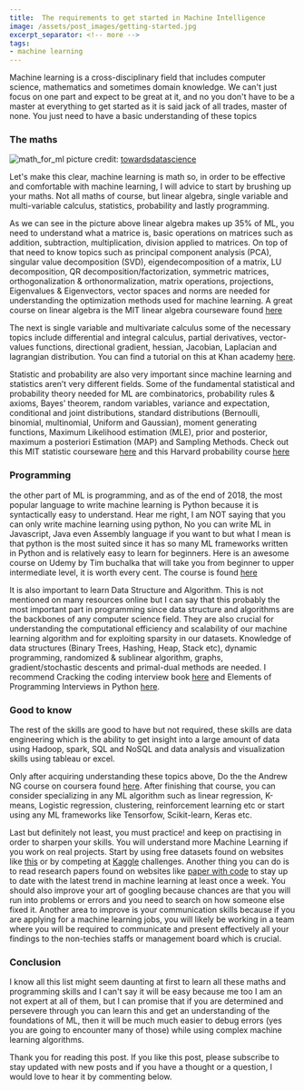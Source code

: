 ```yaml
---
title:  The requirements to get started in Machine Intelligence
image: /assets/post_images/getting-started.jpg
excerpt_separator: <!-- more -->
tags:
- machine learning
---
```

Machine learning is a cross-disciplinary field that includes computer science, mathematics and sometimes domain knowledge. We can't just focus on one part and expect to be great at it, and no you don't have to be a master at everything to get started as it is said jack of all trades, master of none. You just need to have a basic understanding of these topics <!-- more -->

### The maths

![math_for_ml](/blog/assets/post_cont_image/math-ml.png)
picture credit: [towardsdatascience](https://towardsdatascience.com/the-mathematics-of-machine-learning-894f046c568)


Let's make this clear, machine learning is math so, in order to be effective and comfortable with machine learning, I will advice to start by brushing up your maths. Not all maths of course, but linear algebra, single variable and multi-variable calculus, statistics,  probability and lastly programming.

As we can see in the picture above linear algebra makes up 35% of ML, you need to understand what a matrice is, basic operations on matrices such as addition, subtraction, multiplication, division applied to matrices. On top of that need to know topics such as principal component analysis (PCA), singular value decomposition (SVD), eigendecomposition of a matrix, LU decomposition, QR decomposition/factorization, symmetric matrices, orthogonalization & orthonormalization, matrix operations, projections, Eigenvalues & Eigenvectors, vector spaces and norms are needed for understanding the optimization methods used for machine learning. A great course on linear algebra is the MIT linear algebra courseware found [here](https://www.youtube.com/watch?v=kjBOesZCoqc&index=1&list=PLZHQObOWTQDPD3MizzM2xVFitgF8hE_ab)

The next is single variable and multivariate calculus some of the necessary topics include differential and integral calculus, partial derivatives, vector-values functions, directional gradient, hessian, Jacobian, Laplacian and lagrangian distribution. You can find a tutorial on this at Khan academy [here](https://www.khanacademy.org/math/calculus-home/multivariable-calculus).


Statistic and probability are also very important since machine learning and statistics aren’t very different fields.  Some of the fundamental statistical and probability theory needed for ML are combinatorics, probability rules & axioms, Bayes’ theorem, random variables, variance and expectation, conditional and joint distributions, standard distributions (Bernoulli, binomial, multinomial, Uniform and Gaussian), moment generating functions, Maximum Likelihood estimation (MLE), prior and posterior, maximum a posteriori Estimation (MAP) and Sampling Methods. Check out this MIT statistic courseware [here](https://www.youtube.com/watch?v=VPZD_aij8H0&list=PLUl4u3cNGP60uVBMaoNERc6knT_MgPKS0) and this Harvard probability course [here](https://www.youtube.com/watch?v=KbB0FjPg0mw&list=PL2SOU6wwxB0uwwH80KTQ6ht66KWxbzTIo)

### Programming

the other part of ML is programming, and as of the end of 2018, the most popular language to write machine learning is Python because it is syntactically easy to understand. Hear me right, I am NOT saying that you can only write machine learning using python, No you can write ML in Javascript, Java even Assembly language if you want to but what I mean is that python is the most suited since it has so many ML frameworks written in Python and is relatively easy to learn for beginners. Here is an awesome course on Udemy by Tim buchalka that will take you from beginner to upper intermediate level, it is worth every cent. The course is found [here](https://www.udemy.com/python-the-complete-python-developer-course/)

It is also important to learn Data Structure and Algorithm. This is not mentioned on many resources online but I can say that this probably the most important part in programming since data structure and algorithms are the backbones of any computer science field. They are also crucial for understanding the computational efficiency and scalability of our machine learning algorithm and for exploiting sparsity in our datasets. Knowledge of data structures (Binary Trees, Hashing, Heap, Stack etc), dynamic programming, randomized & sublinear algorithm, graphs, gradient/stochastic descents and primal-dual methods are needed. I recommend Cracking the coding interview book [here](https://www.amazon.com/Cracking-Coding-Interview-Programming-Questions/dp/0984782850/ref=dp_ob_image_bk) and Elements of Programming Interviews in Python [here](https://www.amazon.com/Elements-Programming-Interviews-Python-Insiders/dp/1537713949).

### Good to know

The rest of the skills are good to have but not required, these skills are data engineering which is the ability to get insight into a large amount of data using Hadoop, spark, SQL and NoSQL and data analysis and visualization skills using tableau or excel.

Only after acquiring understanding these topics above, Do the the Andrew NG course on coursera found [here](https://www.coursera.org/courses?query=machine%20learning%20andrew%20ng). After finishing that course, you can consider specializing in any ML algorithm such as linear regression, K-means, Logistic regression, clustering, reinforcement learning etc or start using any ML frameworks like Tensorfow, Scikit-learn, Keras etc.

Last but definitely not least, you must practice! and keep on practising in order to sharpen your skills. You will understand more Machine Learning if you work on real projects. Start by using free datasets found on websites like [this](https://www.data.gov/) or by competing at [Kaggle](https://www.kaggle.com) challenges. Another thing you can do is to read research papers found on websites like [paper with code](https://paperswithcode.com) to stay up to date with the latest trend in machine learning at least once a week. You should also improve your art of googling because chances are that you will run into problems or errors and you need to search on how someone else fixed it. Another area to improve is your communication skills because if you are applying for a machine learning jobs, you will likely be working in a team where you will be required to communicate and present effectively all your findings to the non-techies staffs or management board which is crucial.

### Conclusion

 I know all this list might seem daunting at first to learn all these maths and programming skills and I can't say it will be easy because me too I am an not expert at all of them, but I can promise that if you are determined and persevere  through you can learn this and get an understanding of the foundations of ML, then it will be much much easier to debug errors (yes you are going to encounter many of those) while using complex machine learning algorithms.

Thank you for reading this post. If you like this post, please subscribe to stay updated with new posts and if you have a thought or a question, I would love to hear it by commenting below.
